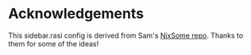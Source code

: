 # Acknowledgements

This sidebar.rasi config is derived from Sam's [NixSome repo](https://github.com/Sam1431/NixSome). Thanks to them for some of the ideas!
